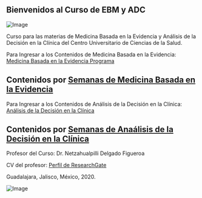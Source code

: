 ## Bienvenidos al Curso de EBM y ADC
![Image](https://i.ibb.co/G7Qwxmw/ebdmlogo.png)

Curso para las materias de Medicina Basada en la Evidencia y Análisis de la Decisión en la Clínica del Centro Universitario de Ciencias de la Salud.

Para Ingresar a los Contenidos de Medicina Basada en la Evidencia: [Medicina Basada en la Evidencia Programa](https://drive.google.com/open?id=1FmqEKS2y4vL6bsH0AQ0dRmZ7TNXb6YeA)

## Contenidos por [Semanas de Medicina Basada en la Evidencia](https://ebdm.github.io/mbe)

Para Ingresar a los Contenidos de Análisis de la Decisión en la Clínica: [Análisis de la Decisión en la Clínica](https://drive.google.com/open?id=14t0LiL0b4n_WP1GXEn--a_knc0-rY5d7)

## Contenidos por [Semanas de Anaálisis de la Decisión en la Clínica](https://ebdm.github.io/adc)

Profesor del Curso: Dr. Netzahualpilli Delgado Figueroa

CV del profesor: [Perfil de ResearchGate](https://www.researchgate.net/profile/Netzahualpilli_Delgado-Figueroa)

Guadalajara, Jalisco, México, 2020.

![Image](https://i.creativecommons.org/l/by-nc-sa/3.0/88x31.png)
